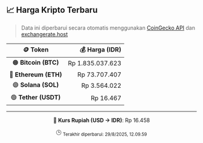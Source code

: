

<!-- HARGA_KRIPTO -->
## 📈 Harga Kripto Terbaru

> Data ini diperbarui secara otomatis menggunakan [CoinGecko API](https://www.coingecko.com/) dan [exchangerate.host](https://exchangerate.host/)

<div align="center">

| 🪙 Token | 💰 Harga (IDR) |
|:------:|---------------:|
| 🟠 **Bitcoin (BTC)**   | Rp 1.835.037.623 |
| 🔵 **Ethereum (ETH)**  | Rp 73.707.407 |
| 🟣 **Solana (SOL)**    | Rp 3.564.022 |
| 🟢 **Tether (USDT)**   | Rp 16.467 |

---

💱 **Kurs Rupiah (USD → IDR)**: Rp 16.458

🕒 <sub>Terakhir diperbarui: 29/8/2025, 12.09.59</sub>

</div>
<!-- /HARGA_KRIPTO -->